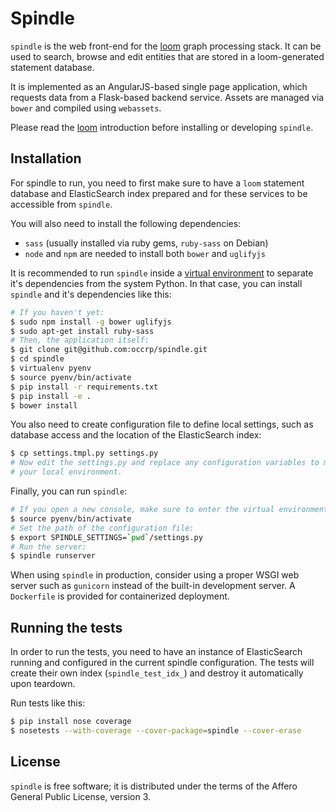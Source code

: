 # Spindle

``spindle`` is the web front-end for the [loom](https://github.com/occrp/loom)
graph processing stack. It can be used to search, browse and edit entities that
are stored in a loom-generated statement database.

It is implemented as an AngularJS-based single page application, which requests
data from a Flask-based backend service. Assets are managed via ``bower`` and
compiled using ``webassets``.

Please read the [loom](https://github.com/occrp/loom) introduction before
installing or developing ``spindle``.

## Installation

For spindle to run, you need to first make sure to have a ``loom`` statement
database and ElasticSearch index prepared and for these services to be
accessible from ``spindle``.

You will also need to install the following dependencies:

* ``sass`` (usually installed via ruby gems, ``ruby-sass`` on Debian)
* ``node`` and ``npm`` are needed to install both ``bower`` and ``uglifyjs``

It is recommended to run ``spindle`` inside a [virtual environment](http://docs.python-guide.org/en/latest/dev/virtualenvs/)
to separate it's dependencies from the system Python. In that case, you can
install ``spindle`` and it's dependencies like this:

```bash
# If you haven't yet:
$ sudo npm install -g bower uglifyjs
$ sudo apt-get install ruby-sass
# Then, the application itself:
$ git clone git@github.com:occrp/spindle.git
$ cd spindle
$ virtualenv pyenv
$ source pyenv/bin/activate
$ pip install -r requirements.txt
$ pip install -e .
$ bower install
```

You also need to create configuration file to define local settings, such as
database access and the location of the ElasticSearch index:

```bash
$ cp settings.tmpl.py settings.py
# Now edit the settings.py and replace any configuration variables to match
# your local environment.
```

Finally, you can run ``spindle``:

```bash
# If you open a new console, make sure to enter the virtual environment:
$ source pyenv/bin/activate
# Set the path of the configuration file:
$ export SPINDLE_SETTINGS=`pwd`/settings.py
# Run the server:
$ spindle runserver
```

When using ``spindle`` in production, consider using a proper WSGI web server
such as ``gunicorn`` instead of the built-in development server. A
``Dockerfile`` is provided for containerized deployment.

## Running the tests

In order to run the tests, you need to have an instance of ElasticSearch
running and configured in the current spindle configuration. The tests will
create their own index (``spindle_test_idx_``) and destroy it automatically
upon teardown.

Run tests like this:
```bash
$ pip install nose coverage
$ nosetests --with-coverage --cover-package=spindle --cover-erase
```

## License

``spindle`` is free software; it is distributed under the terms of the Affero
General Public License, version 3.
